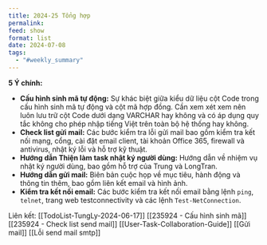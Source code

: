 ```yaml
---
title: 2024-25 Tổng hợp
permalink: 
feed: show
format: list
date: 2024-07-08
tags:
  - "#weekly_summary"
---
```



**5 Ý chính:**

- **Cấu hình sinh mã tự động:** Sự khác biệt giữa kiểu dữ liệu cột Code trong cấu hình sinh mã tự động và cột mã hợp đồng. Cần xem xét xem nên luôn lưu trữ cột Code dưới dạng VARCHAR hay không và có áp dụng quy tắc không cho phép nhập tiếng Việt trên toàn bộ hệ thống hay không.
- **Check list gửi mail:** Các bước kiểm tra lỗi gửi mail bao gồm kiểm tra kết nối mạng, cổng, cài đặt email client, tài khoản Office 365, firewall và antivirus, nhật ký lỗi và hỗ trợ kỹ thuật.
- **Hướng dẫn Thiện làm task nhật ký người dùng:** Hướng dẫn về nhiệm vụ nhật ký người dùng, bao gồm hỗ trợ của Trung và LongTran.
- **Hướng dẫn gửi mail:** Biên bản cuộc họp về mục tiêu, hành động và thông tin thêm, bao gồm liên kết email và hình ảnh.
- **Kiểm tra kết nối email:** Các bước kiểm tra kết nối email bằng lệnh `ping`, `telnet`, trang web testconnectivity và các lệnh `Test-NetConnection`.

Liên kết:
[[TodoList-TungLy-2024-06-17]]
[[235924 - Cấu hình sinh mã]]
[[235924 - Check list send mail]]
[[User-Task-Collaboration-Guide]]
[[Gửi mail]]
[[Lỗi send mail smtp]]
